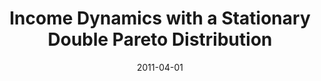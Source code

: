 ---
title: "Income Dynamics with a Stationary Double Pareto Distribution"
collection: publications
link: https://doi.org/10.1103/PhysRevE.83.046122
venue: "Physical Review E"
date: 2011-04-01
excerpt: "(Power law, Empirical) A certain mean-reverting income process generates a stationary double Pareto distribution; an abridged version of my third-year empirical paper at Yale."
---